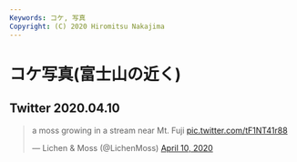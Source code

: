 ```yaml
---
Keywords: コケ, 写真
Copyright: (C) 2020 Hiromitsu Nakajima
---
```


# コケ写真(富士山の近く)

## Twitter 2020.04.10

<blockquote class="twitter-tweet"><p lang="en" dir="ltr">a moss growing in a stream near Mt. Fuji <a href="https://t.co/tF1NT41r88">pic.twitter.com/tF1NT41r88</a></p>&mdash; Lichen &amp; Moss (@LichenMoss) <a href="https://twitter.com/LichenMoss/status/1248523057926295553?ref_src=twsrc%5Etfw">April 10, 2020</a></blockquote> <script async src="https://platform.twitter.com/widgets.js" charset="utf-8"></script>
 
